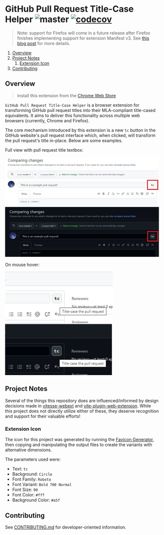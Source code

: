 # GitHub Pull Request Title-Case Helper ![master](https://github.com/cooperwalbrun/pull-request-title-case/workflows/master/badge.svg) [![codecov](https://codecov.io/gh/cooperwalbrun/pull-request-title-case/branch/master/graph/badge.svg?token=Q0RJM8ZHE0)](https://codecov.io/gh/cooperwalbrun/pull-request-title-case)

>Note: support for Firefox will come in a future release after Firefox finishes implementing support
>for extension Manifest v3. See
>[this blog post](https://blog.mozilla.org/addons/2022/06/08/manifest-v3-firefox-developer-preview-how-to-get-involved/)
>for more details.

1. [Overview](#overview)
2. [Project Notes](#project-notes)
   1. [Extension Icon](#extension-icon)
3. [Contributing](#contributing)

## Overview

>Install this extension from the
>[Chrome Web Store](https://chrome.google.com/webstore/detail/github-pull-request-title/dhhfopamkeaepglninnbacnkjgajoppi)

`GitHub Pull Request Title-Case Helper` is a browser extension for transforming GitHub pull request titles into
their MLA-compliant title-cased equivalents. It aims to deliver this functionality across multiple
web browsers (currently, Chrome and Firefox).

The core mechanism introduced by this extension is a new `tc` button in the GitHub website's pull
request interface which, when clicked, will transform the pull request's title in-place. Below are
some examples.

Full view with pull request title textbox:

![GitHub Light](./examples/github-light-red-box.jpg)
![GitHub Dark](./examples/github-dark-red-box.jpg)

On mouse hover:

![GitHub Light Hover](./examples/github-light-hover.jpg)
![GitHub Dark Hover](./examples/github-dark-hover.jpg)

## Project Notes

Several of the things this repository does are influenced/informed by design decisions made in
[vitesse-webext](https://github.com/antfu/vitesse-webext) and
[vite-plugin-web-extension](https://github.com/aklinker1/vite-plugin-web-extension/tree/main). While
this project does not directly utilize either of these, they deserve recognition and support for
their valuable efforts!

### Extension Icon

The icon for this project was generated by running the
[Favicon Generator](https://favicon.io/favicon-generator), then copying and manipulating the output
files to create the variants with alternative dimensions.

The parameters used were:

* Text: `tc`
* Background: `Circle`
* Font Family: `Roboto`
* Font Variant: `Bold 700 Normal`
* Font Size: `90`
* Font Color: `#fff`
* Background Color: `#a5f`

## Contributing

See [CONTRIBUTING.md](CONTRIBUTING.md) for developer-oriented information.
